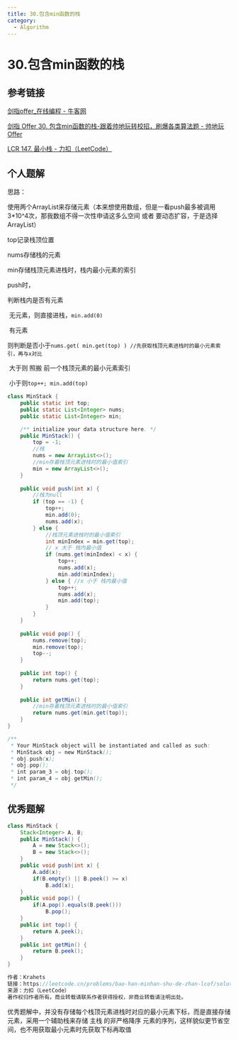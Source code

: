 ```yaml
---
title: 30.包含min函数的栈
category:
  - Algorithm
---
```


# 30.包含min函数的栈



## 参考链接

[剑指offer_在线编程 - 牛客网](https://www.nowcoder.com/exam/oj/ta?page=1&tpId=13&type=265)

[剑指 Offer 30. 包含min函数的栈-跟着帅地玩转校招，刷爆各类算法题 - 帅地玩Offer](https://www.playoffer.cn/552.html)

[LCR 147. 最小栈 - 力扣（LeetCode）](https://leetcode.cn/problems/bao-han-minhan-shu-de-zhan-lcof/description/)



## 个人题解

思路：

使用两个ArrayList来存储元素（本来想使用数组，但是一看push最多被调用3*10^4次，那我数组不得一次性申请这多么空间 或者 要动态扩容，于是选择ArrayList）

top记录栈顶位置

nums存储栈的元素

min存储栈顶元素进栈时，栈内最小元素的索引



push时，

判断栈内是否有元素

​	无元素，则直接进栈，`min.add(0)`

​	有元素

​		则判断是否小于`nums.get( min.get(top) ) //先获取栈顶元素进栈时的最小元素索引，再与x对比` 

​			大于则 照搬 前一个栈顶元素的最小元素索引

​			小于则`top++; min.add(top)` 

```java
class MinStack {
    public static int top;
    public static List<Integer> nums;
    public static List<Integer> min;

    /** initialize your data structure here. */
    public MinStack() {
        top = -1;
        //栈
        nums = new ArrayList<>();
        //min存着栈顶元素进栈时的最小值索引
        min = new ArrayList<>();
    }
    
    public void push(int x) {
        //栈为null
        if (top == -1) {
            top++;
            min.add(0);
            nums.add(x);
        } else {
            //栈顶元素进栈时的最小值索引
            int minIndex = min.get(top);
            // x 大于 栈内最小值
            if (nums.get(minIndex) < x) {
                top++;
                nums.add(x);
                min.add(minIndex);
            } else { //x 小于 栈内最小值
                top++;
                nums.add(x);
                min.add(top);
            }
        }
    }
    
    public void pop() {
        nums.remove(top);
        min.remove(top);
        top--;
    }
    
    public int top() {
        return nums.get(top);
    }
    
    public int getMin() {
        //min存着栈顶元素进栈时的最小值索引
        return nums.get(min.get(top));
    }
}

/**
 * Your MinStack object will be instantiated and called as such:
 * MinStack obj = new MinStack();
 * obj.push(x);
 * obj.pop();
 * int param_3 = obj.top();
 * int param_4 = obj.getMin();
 */
```



## 优秀题解

```java
class MinStack {
    Stack<Integer> A, B;
    public MinStack() {
        A = new Stack<>();
        B = new Stack<>();
    }
    public void push(int x) {
        A.add(x);
        if(B.empty() || B.peek() >= x)
            B.add(x);
    }
    public void pop() {
        if(A.pop().equals(B.peek()))
            B.pop();
    }
    public int top() {
        return A.peek();
    }
    public int getMin() {
        return B.peek();
    }
}

作者：Krahets
链接：https://leetcode.cn/problems/bao-han-minhan-shu-de-zhan-lcof/solutions/133760/mian-shi-ti-30-bao-han-minhan-shu-de-zhan-fu-zhu-z/
来源：力扣（LeetCode）
著作权归作者所有。商业转载请联系作者获得授权，非商业转载请注明出处。
```

优秀题解中，并没有存储每个栈顶元素进栈时对应的最小元素下标，而是直接存储元素，采用一个辅助栈来存储 主栈 的非严格降序 元素的序列，这样貌似更节省空间，也不用获取最小元素时先获取下标再取值
